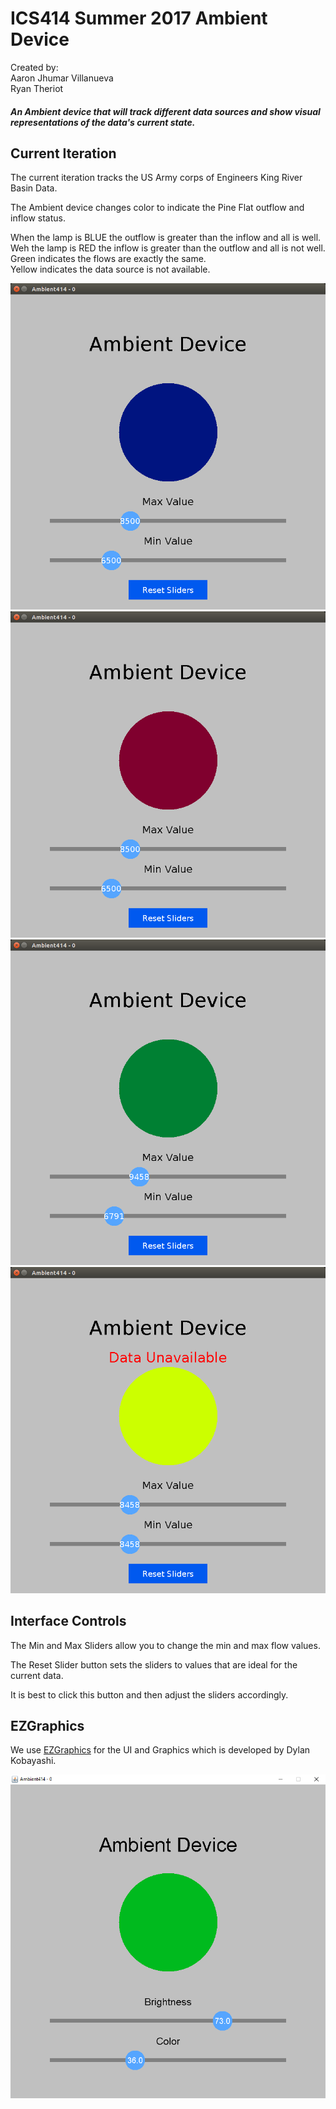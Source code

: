# ICS414 Summer 2017 Ambient Device
Created by:  
Aaron Jhumar Villanueva  
Ryan Theriot

##### An Ambient device that will track different data sources and show visual representations of the data's current state.

## Current Iteration
The current iteration tracks the US Army corps of Engineers King River Basin Data.  

The Ambient device changes color to indicate the Pine Flat outflow and inflow status.  

When the lamp is BLUE the outflow is greater than the inflow and all is well.  
Weh the lamp is RED the inflow is greater than the outflow and all is not well.  
Green indicates the flows are exactly the same.  
Yellow indicates the data source is not available.  

![alt test](https://raw.githubusercontent.com/aaronvil/ICS414_ambient/ryan-assignment2/doc/images/outflow-greater.png)  
![alt test](https://raw.githubusercontent.com/aaronvil/ICS414_ambient/ryan-assignment2/doc/images/inflow-greater.png)
![alt test](https://raw.githubusercontent.com/aaronvil/ICS414_ambient/ryan-assignment2/doc/images/flows-same.png)
![alt test](https://raw.githubusercontent.com/aaronvil/ICS414_ambient/ryan-assignment2/doc/images/no-date.png)

## Interface Controls
The Min and Max Sliders allow you to change the min and max flow values.  

The Reset Slider button sets the sliders to values that are ideal for the current data.  

It is best to click this button and then adjust the sliders accordingly.  

## EZGraphics
We use [EZGraphics](http://www2.hawaii.edu/~dylank/ics111/) for the UI and Graphics which is developed by Dylan Kobayashi.



![alt test](https://raw.githubusercontent.com/aaronvil/ICS414_ambient/comments-tests/doc/images/assignment1.png)